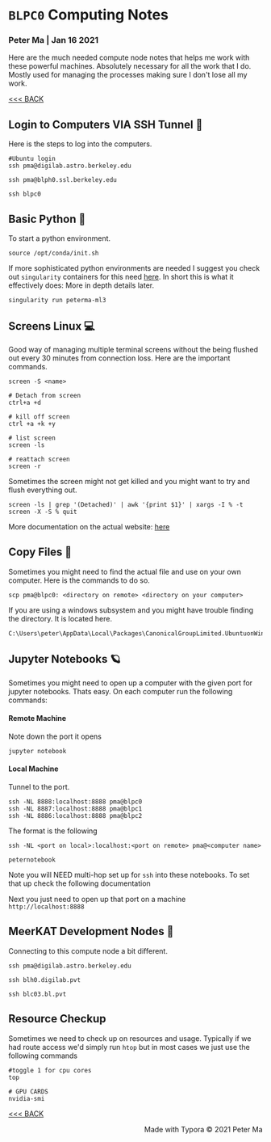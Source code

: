 #  `BLPC0` Computing Notes

### Peter Ma | Jan 16 2021

Here are the much needed compute node notes that helps me work with these powerful machines. Absolutely necessary for all the work that I do. Mostly used for managing the processes making sure I don't lose all my work. 

[<<< BACK](directory.html) 

## Login to Computers VIA SSH Tunnel 🚄

Here is the steps to log into the computers. 

```{shell}
#Ubuntu login 
ssh pma@digilab.astro.berkeley.edu

ssh pma@blph0.ssl.berkeley.edu

ssh blpc0
```



## Basic Python 🐍

To start a python environment. 

```{shell}
source /opt/conda/init.sh
```

 If more sophisticated python environments are needed I suggest you check out `singularity` containers for this need [here](singularity.html). In short this is what it effectively does: More in depth details later. 

```{shell}
singularity run peterma-ml3
```



## Screens Linux 💻

Good way of managing multiple terminal screens without the being flushed out every 30 minutes from connection loss. Here are the important commands. 

``` {shell}
screen -S <name>

# Detach from screen
ctrl+a +d 

# kill off screen
ctrl +a +k +y

# list screen 
screen -ls

# reattach screen
screen -r
```

Sometimes the screen might not get killed and you might want to try and flush everything out. 

```{shell}
screen -ls | grep '(Detached)' | awk '{print $1}' | xargs -I % -t screen -X -S % quit
```

More documentation on the actual website: [here](https://linuxize.com/post/how-to-use-linux-screen/)

##  Copy Files 📁

Sometimes you might need to find the actual file and use on your own computer. Here is the commands to do so.

```{shell}
scp pma@blpc0: <directory on remote> <directory on your computer>
```

If you are using a windows subsystem and you might have trouble finding the directory. It is located here. 

```{code}
C:\Users\peter\AppData\Local\Packages\CanonicalGroupLimited.UbuntuonWindows_79rhkp1fndgsc\LocalState\rootfs\home\peter
```



## Jupyter Notebooks 🪐

Sometimes you might need to open up a computer with the given port for jupyter notebooks. Thats easy. On each computer run the following commands:

#### Remote Machine

Note down the port it opens

```{code}
jupyter notebook
```

#### Local Machine

Tunnel to the port. 

```code
ssh -NL 8888:localhost:8888 pma@blpc0
ssh -NL 8887:localhost:8888 pma@blpc1
ssh -NL 8886:localhost:8888 pma@blpc2
```

The format is the following 

```code 
ssh -NL <port on local>:localhost:<port on remote> pma@<computer name>

peternotebook
```

Note you will NEED multi-hop set up for `ssh` into these notebooks. To set that up check the following documentation 

Next you just need to open up that port on a machine `http://localhost:8888` 

## MeerKAT Development Nodes 🧭

Connecting to this compute node a bit different. 

```{shell}
ssh pma@digilab.astro.berkeley.edu

ssh blh0.digilab.pvt

ssh blc03.bl.pvt
```



## Resource Checkup

Sometimes we need to check up on resources and usage. Typically if we had route access we'd simply run `htop` but in most cases we just use the following commands 

```shell
#toggle 1 for cpu cores
top 

# GPU CARDS
nvidia-smi

```



[<<< BACK](directory.html)





<div style="text-align:right">Made with Typora © 2021 Peter Ma </div>